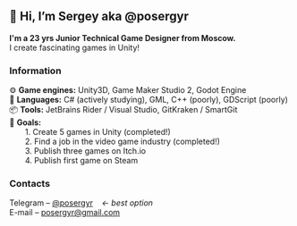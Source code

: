 ## 👋 Hi, I’m Sergey aka @posergyr
**I'm a 23 yrs Junior Technical Game Designer from Moscow.**  
I create fascinating games in Unity!

### Information

⚙️ **Game engines:** Unity3D, Game Maker Studio 2, Godot Engine  
📃 **Languages:** C# (actively studying), GML, C++ (poorly), GDScript (poorly)  
📦 **Tools:** JetBrains Rider / Visual Studio, GitKraken / SmartGit  
🗻 **Goals:**  
&emsp;&emsp;1. Create 5 games in Unity (completed!)  
&emsp;&emsp;2. Find a job in the video game industry (completed!)  
&emsp;&emsp;3. Publish three games on Itch.io  
&emsp;&emsp;4. Publish first game on Steam

### Contacts
Telegram – [@posergyr](https://t.me/posergyr) &nbsp;&nbsp; *← best option*  
E-mail – posergyr@gmail.com

<!---
posergyr/posergyr is a ✨ special ✨ repository because its `README.md` (this file) appears on your GitHub profile.
You can click the Preview link to take a look at your changes. рр
--->
